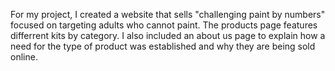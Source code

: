 For my project, I created a website that sells "challenging paint by numbers" focused on targeting adults who cannot paint. The products page features differrent kits by category. I also included an about us page to explain how a need for the type of product was established and why they are being sold online.